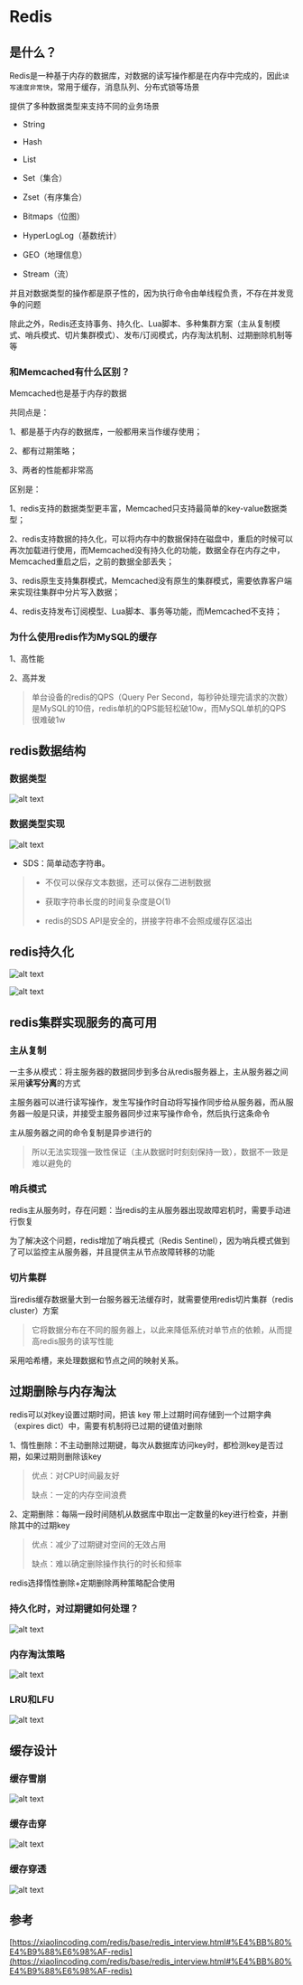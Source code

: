 # Redis

## 是什么？

Redis是一种基于内存的数据库，对数据的读写操作都是在内存中完成的，因此`读写速度非常快`，常用于缓存，消息队列、分布式锁等场景


提供了多种数据类型来支持不同的业务场景

- String

- Hash

- List

- Set（集合）

- Zset（有序集合）

- Bitmaps（位图）

- HyperLogLog（基数统计）

- GEO（地理信息）

- Stream（流）

并且对数据类型的操作都是原子性的，因为执行命令由单线程负责，不存在并发竞争的问题

除此之外，Redis还支持事务、持久化、Lua脚本、多种集群方案（主从复制模式、哨兵模式、切片集群模式）、发布/订阅模式，内存淘汰机制、过期删除机制等等

### 和Memcached有什么区别？

Memcached也是基于内存的数据

共同点是：

1、都是基于内存的数据库，一般都用来当作缓存使用；

2、都有过期策略；

3、两者的性能都非常高

区别是：

1、redis支持的数据类型更丰富，Memcached只支持最简单的key-value数据类型；

2、redis支持数据的持久化，可以将内存中的数据保持在磁盘中，重启的时候可以再次加载进行使用，而Memcached没有持久化的功能，数据全存在内存之中，Memcached重启之后，之前的数据全部丢失；

3、redis原生支持集群模式，Memcached没有原生的集群模式，需要依靠客户端来实现往集群中分片写入数据；

4、redis支持发布订阅模型、Lua脚本、事务等功能，而Memcached不支持；

### 为什么使用redis作为MySQL的缓存

1、高性能


2、高并发

> 单台设备的redis的QPS（Query Per Second，每秒钟处理完请求的次数）是MySQL的10倍，redis单机的QPS能轻松破10w，而MySQL单机的QPS很难破1w

## redis数据结构

### 数据类型
![alt text](image-9.png)


### 数据类型实现
![alt text](image-8.png)

- SDS：简单动态字符串。

> - 不仅可以保存文本数据，还可以保存二进制数据
> 
> - 获取字符串长度的时间复杂度是O(1)
> 
> - redis的SDS API是安全的，拼接字符串不会照成缓存区溢出
> 

## redis持久化

![alt text](image-10.png)

![alt text](image-11.png)

## redis集群实现服务的高可用

### 主从复制
一主多从模式：将主服务器的数据同步到多台从redis服务器上，主从服务器之间采用**读写分离**的方式

主服务器可以进行读写操作，发生写操作时自动将写操作同步给从服务器，而从服务器一般是只读，并接受主服务器同步过来写操作命令，然后执行这条命令

主从服务器之间的命令复制是异步进行的

> 所以无法实现强一致性保证（主从数据时时刻刻保持一致），数据不一致是难以避免的

### 哨兵模式

redis主从服务时，存在问题：当redis的主从服务器出现故障宕机时，需要手动进行恢复

为了解决这个问题，redis增加了哨兵模式（Redis Sentinel），因为哨兵模式做到了可以监控主从服务器，并且提供主从节点故障转移的功能

### 切片集群
当redis缓存数据量大到一台服务器无法缓存时，就需要使用redis切片集群（redis cluster）方案

> 它将数据分布在不同的服务器上，以此来降低系统对单节点的依赖，从而提高redis服务的读写性能

采用哈希槽，来处理数据和节点之间的映射关系。

## 过期删除与内存淘汰

redis可以对key设置过期时间，把该 key 带上过期时间存储到一个过期字典（expires dict）中，需要有机制将已过期的键值对删除

1、惰性删除：不主动删除过期键，每次从数据库访问key时，都检测key是否过期，如果过期则删除该key

> 优点：对CPU时间最友好
> 
> 缺点：一定的内存空间浪费

2、定期删除：每隔一段时间随机从数据库中取出一定数量的key进行检查，并删除其中的过期key

> 优点：减少了过期键对空间的无效占用
> 
> 缺点：难以确定删除操作执行的时长和频率

redis选择惰性删除+定期删除两种策略配合使用

### 持久化时，对过期键如何处理？
![alt text](image-12.png)

### 内存淘汰策略

![alt text](image-13.png)

### LRU和LFU
![alt text](image-14.png)


## 缓存设计

### 缓存雪崩
![alt text](image-15.png)

### 缓存击穿
![alt text](image-16.png)

### 缓存穿透
![alt text](image-17.png)


## 参考

[https://xiaolincoding.com/redis/base/redis_interview.html#%E4%BB%80%E4%B9%88%E6%98%AF-redis](https://xiaolincoding.com/redis/base/redis_interview.html#%E4%BB%80%E4%B9%88%E6%98%AF-redis)